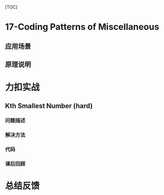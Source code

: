 [TOC]

# 17-Coding Patterns of Miscellaneous

## 应用场景

## 原理说明

# 力扣实战

## Kth Smallest Number (hard)

### 问题描述

### 解决方法

### 代码

### 课后回顾

# 总结反馈

